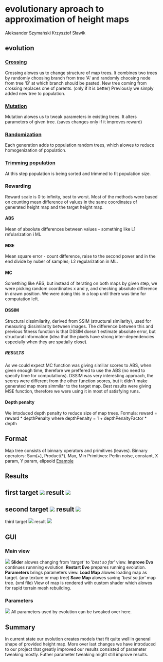 # evolutionary aproach to approximation of height maps
Aleksander Szymański
Krzysztof Sławik
## evolution
### [Crossing](https://github.com/KrzysiekSlawik/evolutionary-height-map-approximation/blob/main/Assets/Scripts/AI/TempEvo.cs#L41)
Crossing alowes us to change structure of map trees.
It combines two trees by randomly choosing branch from tree 'A' and randomly choosing node from tree 'B' at which branch should be pasted.
New tree coming from crossing replaces one of parents. (only if it is better)
Previously we simply added new tree to population. 
### [Mutation](https://github.com/KrzysiekSlawik/evolutionary-height-map-approximation/blob/main/Assets/Scripts/AI/TempEvo.cs#L75)
Mutation alowes us to tweak parameters in existing trees.
It alters parameters of given tree. (saves changes only if it improves reward)
### [Randomization](https://github.com/KrzysiekSlawik/evolutionary-height-map-approximation/blob/main/Assets/Scripts/AI/TempEvo.cs#L99)
Each generation adds to population random trees, which alowes to reduce homogenization of population.
### [Trimming population](https://github.com/KrzysiekSlawik/evolutionary-height-map-approximation/blob/main/Assets/Scripts/AI/TempEvo.cs#L37)
At this step population is being sorted and trimmed to fit population size.
### Rewarding
Reward scale is 0 to infinity, best to worst. Most of the methods were based on counting mean difference of values in the same coordinates of generated height map and the target height map.
#### ABS
Mean of absolute differences between values - something like L1 refularization i ML
#### MSE
Mean square error - count difference, raise to the second power and in the end divide by nuber of samples; L2 regularization in ML.
#### MC
Something like ABS, but instead of iterating on both maps by given step, we were picking random coordinates x and y, and checking absolute difference in drawn position. We were doing this in a loop until there was time for computation left.
#### DSSIM
Structural dissimilarity, derived from SSIM (structural similarity), used for measuring dissimilarity between images. The difference between this and previous fitness function is that DSSIM doesn't estimate absolute error, but structural information (idea that the pixels have strong inter-dependencies especially when they are spatially close).

##### RESULTS
As we could expect MC function was giving simillar scores to ABS, when given enough time, therefore we preffered to use the ABS (no need to specify time for computations).
DSSIM was very interesting approach, the scores were different from the other function scores, but it didn't make generated map more simmilar to the target map. Best results were giving MSE function, therefore we were using it in most of satisfying runs.
#### Depth penalty
We intoduced depth penalty to reduce size of map trees.
Formula: reward = reward * depthPenalty
where depthPenalty = 1 + depthPenaltyFactor * depth
## Format
Map tree consists of binnary operators and primitives (leaves).
Binnary operators: Sum(+), Product(*), Max, Min
Primitives: Perlin noise, constant, X param, Y param, elipsoid
[Example](islandWithMountain.xml)
## Results
first target
![](https://i.imgur.com/Np1LuvI.png)
result
![](https://i.imgur.com/oEHzkcM.png)
---
second target
![](https://i.imgur.com/9OPaaX9.png)
result
![](https://i.imgur.com/q7tVgsk.png)
---
third target
![](https://i.imgur.com/iZeJBkf.png)
result
![](https://i.imgur.com/9kjUEPk.png)




## GUI
### Main view
![](https://i.imgur.com/Rnb60XX.png)
**Slider** alowes changing from '*target*' to '*best so far*' view.
**Improve Evo** continues runnning evolution.
**Restart Evo** prepares running evolution.
**Parameters** brings parameters view.
**Load Map** alowes loading map as target. (any texture or map tree)
**Save Map** alowes saving '*best so far*' map tree. (xml file)
View of map is rendered with custom shader which alowes for rapid terrain mesh rebuilding.
### Parameters
![](https://i.imgur.com/hc3mTXm.png)
All parameters used by evolution can be tweaked over here.

## Summary
In current state our evolution creates models that fit quite well in general shape of provided height map. More over last changes we have introduced to our project that greatly improved our results consisted of parameter tweaking mostly. Futher parameter tweaking might still improve results.
